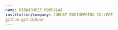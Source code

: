 ```yaml
---
name: DIBWARJEET BORDOLAI
institution/company: JORHAT ENGINEERING COLLEGE
github:git-dibwar
---
```

